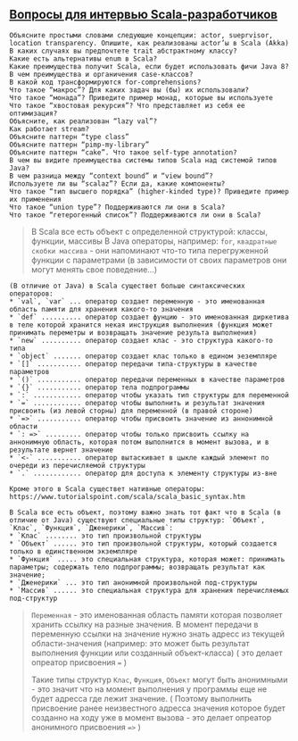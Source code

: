 
[Вопросы для интервью Scala-разработчиков](http://scala.by/news/2014/12/10/interview-questions)
----------------------------------------


    Объясните простыми словами следующие концепции: actor, sueprvisor, location transparency. Опишите, как реализованы actor’ы в Scala (Akka)
    В каких случаях вы предпочтете trait абстрактному классу?
    Какие есть альтернативы enum в Scala?
    Какие преимущества получит Scala, если будет использовать фичи Java 8?
    В чем преимущества и органичения case-классов?
    В какой код трансформируются for-comprehensions?
    Что такое “макрос”? Для каких задач вы (бы) их использовали?
    Что такое “монада”? Приведите пример монад, которые вы используете
    Что такое “хвостовая рекурсия”? Что представляет из себя ее оптимизация?
    Объясните, как реализован “lazy val”?
    Как работает stream?
    Объясните паттерн “type class”
    Объясните паттерн “pimp-my-library”
    Объясните паттерн “cake”. Что такое self-type annotation?
    В чем вы видите преимущества системы типов Scala над системой типов Java?
    В чем разница между “context bound” и “view bound”?
    Используете ли вы “scalaz”? Если да, какие компоненты?
    Что такое “тип высшего порядка” (higher-kinded type)? Приведите пример их применения
    Что такое “union type”? Поддерживаются ли они в Scala?
    Что такое “гетерогенный список”? Поддерживаются ли они в Scala?



> В Scala все есть объект с определенной структурой: классы, функции, массивы
> В Java операторы, например: `for`, `квадратные скобки массива` - они напоминают что-то типа перегруженной функции с параметрами (в зависимости от своих параметров они могут менять свое поведение...)


    (В отличие от Java) в Scala существет больше синтаксических операторов:
    * `val`, `var` ... оператор создает переменную - это именованная область памяти для хранения какого-то значения
    * `def` .......... оператор создает фунцию - это именованная диркетива в теле которой хранится некая инструкция выполнения (функция может принимать переметры и возвращать значение результа выполнения)
    * `new` .......... оператор создает клас - это структура какого-то типа
    * `object` ....... оператор создает клас только в едином эеземпляре
    * `[]` ........... оператор передачи типа-структуры в качестве параметров
    * `()` ........... оператор передачи переменных в качестве параметров
    * `{}` ........... оператор тела подпрограммы
    * `:` ............ оператор чтобы указать тип структуры для переменной
    * `=` ............ оператор чтобы выполнить и результат значения присвоить (из левой сторны) для переменной (в правой стороне)
    * `=>` ........... оператор чтобы присвоить значение из аннонимной области
    * `: =>` ......... оператор чтобы только присвоить ссылку на аннонимную область, которая потом выполнится в момент вызова, и в результате вернет значение
    * `<-` ........... оператор вытаскивает в цыкле каждый элемент по очереди из перечисляемой структуры
    * `.` ............ оператор для доступа к элементу структуры из-вне

    Кроме этого в Scala существет нативные операторы: https://www.tutorialspoint.com/scala/scala_basic_syntax.htm

    В Scala все есть объект, поэтому важно знать тот факт что в Scala (в отличие от Java) существуют специальные типы структур: `Объект`, `Клас`, `Функция`, `Дженерики`, `Массив`:
    * `Клас` ........ это тип произвольной структуры
    * `Объект` ...... это тип произвольной структуры, который создается только в единственном экземпляре
    * `Функция` ..... это специальная структура, которая может: принимать параметры; содержать тело подпрограммы; возвращать результат как значение;
    * `Дженерики` ... это тип анонимной произвольной под-структуры
    * `Массив` ...... это специальная структура для хранения перечисляемых под-структур

> `Переменная` - это именованная область памяти которая позволяет хранить ссылку на разные значения.
>                В момент передачи в переменную ссылки на значение нужно знать адресс из текущей области-значения (например: это может быть результат выполнения функции или созданный объект-класса)
>                ( это делает опреатор присвоения `=` )
>
> Такие типы структур `Клас`, `Функция`, `Объект` могут быть анонимными - это значит что на момент выполнения у программы еще не будет адресса где лежит значение.
> ( Поэтому выполнить присвоение ранее неизвестного адресса значения которое будет созданно на ходу уже в момент вызова - это делает опреатор анонимного присвоения `=>` )